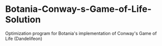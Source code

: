 # Botania-Conway-s-Game-of-Life-Solution
Optimization program for Botania's implementation of Conway's Game of Life (Dandelifeon)

